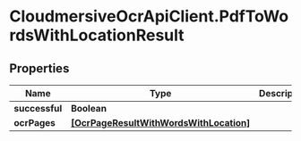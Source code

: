 # CloudmersiveOcrApiClient.PdfToWordsWithLocationResult

## Properties
Name | Type | Description | Notes
------------ | ------------- | ------------- | -------------
**successful** | **Boolean** |  | [optional] 
**ocrPages** | [**[OcrPageResultWithWordsWithLocation]**](OcrPageResultWithWordsWithLocation.md) |  | [optional] 


